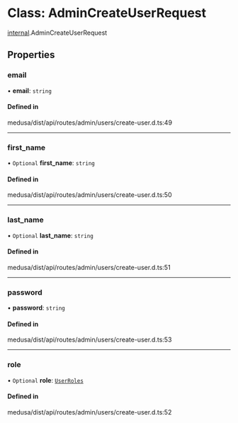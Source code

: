 # Class: AdminCreateUserRequest

[internal](../modules/internal-27.md).AdminCreateUserRequest

## Properties

### email

• **email**: `string`

#### Defined in

medusa/dist/api/routes/admin/users/create-user.d.ts:49

___

### first\_name

• `Optional` **first\_name**: `string`

#### Defined in

medusa/dist/api/routes/admin/users/create-user.d.ts:50

___

### last\_name

• `Optional` **last\_name**: `string`

#### Defined in

medusa/dist/api/routes/admin/users/create-user.d.ts:51

___

### password

• **password**: `string`

#### Defined in

medusa/dist/api/routes/admin/users/create-user.d.ts:53

___

### role

• `Optional` **role**: [`UserRoles`](../enums/internal-1.UserRoles.md)

#### Defined in

medusa/dist/api/routes/admin/users/create-user.d.ts:52
